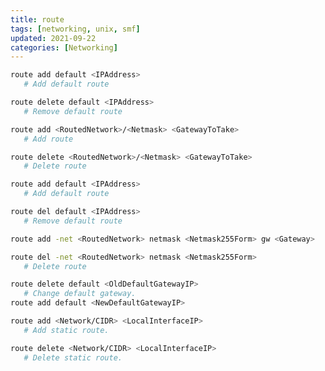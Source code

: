 ```yaml
---
title: route
tags: [networking, unix, smf]
updated: 2021-09-22
categories: [Networking]
---
```


```bash
route add default <IPAddress>
   # Add default route
```

```bash
route delete default <IPAddress>
   # Remove default route
```

```bash
route add <RoutedNetwork>/<Netmask> <GatewayToTake>
   # Add route
```

```bash
route delete <RoutedNetwork>/<Netmask> <GatewayToTake>
   # Delete route
```

```bash
route add default <IPAddress>
   # Add default route
```

```bash
route del default <IPAddress>
   # Remove default route
```

```bash
route add -net <RoutedNetwork> netmask <Netmask255Form> gw <Gateway>
```

```bash
route del -net <RoutedNetwork> netmask <Netmask255Form>
   # Delete route
```

```bash
route delete default <OldDefaultGatewayIP>
   # Change default gateway.
route add default <NewDefaultGatewayIP>
```

```bash
route add <Network/CIDR> <LocalInterfaceIP>
   # Add static route.
```

```bash
route delete <Network/CIDR> <LocalInterfaceIP>
   # Delete static route.
```
